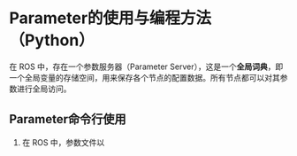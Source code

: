 # Parameter的使用与编程方法（Python）
在 ROS 中，存在一个参数服务器（Parameter Server），这是一个**全局词典**，即一个全局变量的存储空间，用来保存各个节点的配置数据。所有节点都可以对其参数进行全局访问。
## Parameter命令行使用
1. 在 ROS 中，参数文件以
